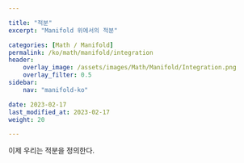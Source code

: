 ```yaml
---

title: "적분"
excerpt: "Manifold 위에서의 적분"

categories: [Math / Manifold]
permalink: /ko/math/manifold/integration
header:
    overlay_image: /assets/images/Math/Manifold/Integration.png
    overlay_filter: 0.5
sidebar: 
    nav: "manifold-ko"

date: 2023-02-17
last_modified_at: 2023-02-17
weight: 20

---
```


이제 우리는 적분을 정의한다.